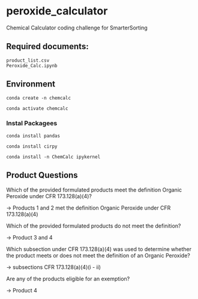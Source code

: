 # peroxide_calculator
Chemical Calculator coding challenge for SmarterSorting 

## Required documents:
```
product_list.csv
Peroxide_Calc.ipynb
```
## Environment
```
conda create -n chemcalc
```
```
conda activate chemcalc
```
### Instal Packagees
```
conda install pandas
```

```
conda install cirpy
```

```
conda install -n ChemCalc ipykernel
```
## Product Questions

Which of the provided formulated products meet the definition Organic Peroxide under
CFR 173.128(a)(4)?

-> Products 1 and 2 met the definition Organic Peroxide under CFR 173.128(a)(4)

Which of the provided formulated products do not meet the definition?

-> Product 3 and 4

Which subsection under CFR 173.128(a)(4) was used to determine whether the product
meets or does not meet the definition of an Organic Peroxide?

-> subsections CFR 173.128(a)(4)(i - ii)

Are any of the products eligible for an exemption?

-> Product 4
